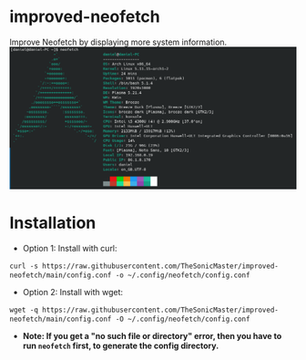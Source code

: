 # improved-neofetch
Improve Neofetch by displaying more system information.
![](improved-neofetch.png)
# Installation
- Option 1: Install with curl:
```
curl -s https://raw.githubusercontent.com/TheSonicMaster/improved-neofetch/main/config.conf -o ~/.config/neofetch/config.conf
```
- Option 2: Install with wget:
```
wget -q https://raw.githubusercontent.com/TheSonicMaster/improved-neofetch/main/config.conf -O ~/.config/neofetch/config.conf
```
- **Note: If you get  a "no such file or directory" error, then you have to run `neofetch` first, to generate the config directory.**
